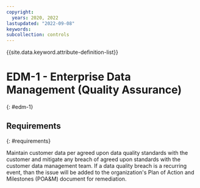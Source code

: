 ```yaml
---
copyright:
  years: 2020, 2022
lastupdated: "2022-09-08"
keywords: 
subcollection: controls
---
```


{{site.data.keyword.attribute-definition-list}}

# EDM-1 - Enterprise Data Management (Quality Assurance)
{: #edm-1}

## Requirements
{: #requirements}

Maintain customer data per agreed upon data quality standards with the customer and mitigate any breach of agreed upon standards with the customer data management team.  If a data quality breach is a recurring event, than the issue will be added to the organization&#39;s Plan of Action and Milestones (POA&amp;M) document for remediation.


